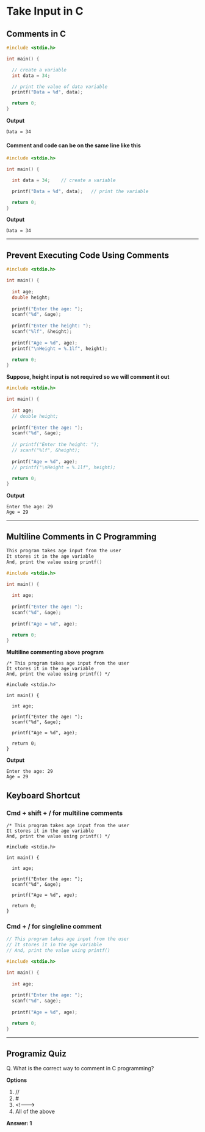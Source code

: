 # Take Input in C

## Comments in C
```c
#include <stdio.h>

int main() {

  // create a variable
  int data = 34;

  // print the value of data variable
  printf("Data = %d", data);

  return 0;
}

```

**Output**

```
Data = 34
```


#### Comment and code can be on the same line like this


```c
#include <stdio.h>

int main() {

  int data = 34;    // create a variable

  printf("Data = %d", data);   // print the variable

  return 0;
}

```

**Output**

```
Data = 34

```

---
## Prevent Executing Code Using Comments

```c
#include <stdio.h>

int main() {
    
  int age;
  double height;
  
  printf("Enter the age: ");
  scanf("%d", &age);
  
  printf("Enter the height: ");
  scanf("%lf", &height);
  
  printf("Age = %d", age);
  printf("\nHeight = %.1lf", height);

  return 0;
}

```

**Suppose, height input is not required so we will comment it out**

```c
#include <stdio.h>

int main() {
    
  int age;
  // double height;
  
  printf("Enter the age: ");
  scanf("%d", &age);
  
  // printf("Enter the height: ");
  // scanf("%lf", &height);
  
  printf("Age = %d", age);
  // printf("\nHeight = %.1lf", height);

  return 0;
}

```
**Output**

```
Enter the age: 29
Age = 29

```
---
## Multiline Comments in C Programming

```c
This program takes age input from the user
It stores it in the age variable
And, print the value using printf()

#include <stdio.h>

int main() {
    
  int age;
  
  printf("Enter the age: ");
  scanf("%d", &age);
 
  printf("Age = %d", age);

  return 0;
}

```

**Multiline commenting above program**


```
/* This program takes age input from the user
It stores it in the age variable
And, print the value using printf() */

#include <stdio.h>

int main() {
    
  int age;
  
  printf("Enter the age: ");
  scanf("%d", &age);
 
  printf("Age = %d", age);

  return 0;
}

```
**Output**

```
Enter the age: 29
Age = 29

```
## Keyboard Shortcut
### Cmd + shift + / for multiline comments

```
/* This program takes age input from the user
It stores it in the age variable
And, print the value using printf() */

#include <stdio.h>

int main() {
    
  int age;
  
  printf("Enter the age: ");
  scanf("%d", &age);
 
  printf("Age = %d", age);

  return 0;
}

```
###  Cmd + / for singleline comment

```c
// This program takes age input from the user
// It stores it in the age variable
// And, print the value using printf()

#include <stdio.h>

int main() {
    
  int age;
  
  printf("Enter the age: ");
  scanf("%d", &age);
 
  printf("Age = %d", age);

  return 0;
}

```

---
## Programiz Quiz
Q.  What is the correct way to comment in C programming?

**Options**
1. //
2. \#
3. \<!--->
4. All of the above

**Answer: 1**
